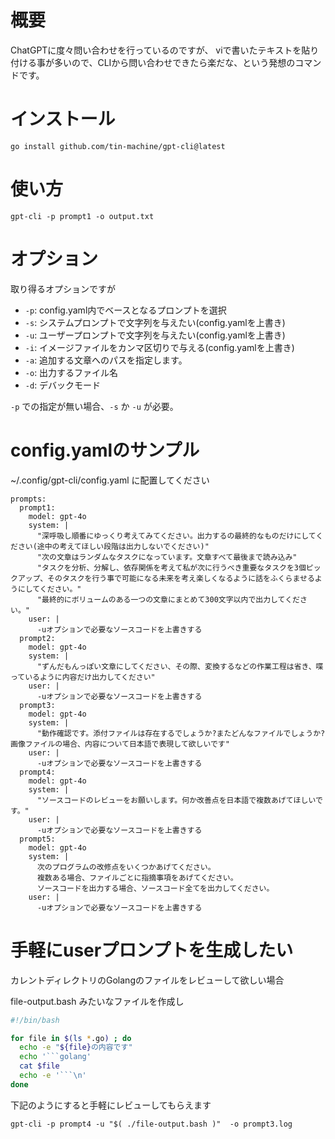 # 概要

ChatGPTに度々問い合わせを行っているのですが、
viで書いたテキストを貼り付ける事が多いので、CLIから問い合わせできたら楽だな、という発想のコマンドです。

# インストール

```
go install github.com/tin-machine/gpt-cli@latest
```

# 使い方

```
gpt-cli -p prompt1 -o output.txt
```

# オプション

取り得るオプションですが
- `-p`: config.yaml内でベースとなるプロンプトを選択
- `-s`: システムプロンプトで文字列を与えたい(config.yamlを上書き)
- `-u`: ユーザープロンプトで文字列を与えたい(config.yamlを上書き)
- `-i`: イメージファイルをカンマ区切りで与える(config.yamlを上書き)
- `-a`: 追加する文章へのパスを指定します。
- `-o`: 出力するファイル名
- `-d`: デバックモード

`-p` での指定が無い場合、`-s` か `-u` が必要。

# config.yamlのサンプル

~/.config/gpt-cli/config.yaml に配置してください

```
prompts:
  prompt1:
    model: gpt-4o
    system: |
      "深呼吸し順番にゆっくり考えてみてください。出力するの最終的なものだけにしてください(途中の考えてほしい段階は出力しないでください)"
      "次の文章はランダムなタスクになっています。文章すべて最後まで読み込み"
      "タスクを分析、分解し、依存関係を考えて私が次に行うべき重要なタスクを3個ピックアップ、そのタスクを行う事で可能になる未来を考え楽しくなるように話をふくらませるようにしてください。"
      "最終的にボリュームのある一つの文章にまとめて300文字以内で出力してください。"
    user: |
      -uオプションで必要なソースコードを上書きする
  prompt2:
    model: gpt-4o
    system: |
      "ずんだもんっぽい文章にしてください、その際、変換するなどの作業工程は省き、喋っているように内容だけ出力してください"
    user: |
      -uオプションで必要なソースコードを上書きする
  prompt3:
    model: gpt-4o
    system: |
      "動作確認です。添付ファイルは存在するでしょうか?またどんなファイルでしょうか?画像ファイルの場合、内容について日本語で表現して欲しいです"
    user: |
      -uオプションで必要なソースコードを上書きする
  prompt4:
    model: gpt-4o
    system: |
      "ソースコードのレビューをお願いします。何か改善点を日本語で複数あげてほしいです。"
    user: |
      -uオプションで必要なソースコードを上書きする
  prompt5:
    model: gpt-4o
    system: |
      次のプログラムの改修点をいくつかあげてください。
      複数ある場合、ファイルごとに指摘事項をあげてください。
      ソースコードを出力する場合、ソースコード全てを出力してください。
    user: |
      -uオプションで必要なソースコードを上書きする
```

# 手軽にuserプロンプトを生成したい

カレントディレクトリのGolangのファイルをレビューして欲しい場合

file-output.bash みたいなファイルを作成し

```bash
#!/bin/bash

for file in $(ls *.go) ; do
  echo -e "${file}の内容です"
  echo '```golang'
  cat $file
  echo -e '```\n'
done
```

下記のようにすると手軽にレビューしてもらえます

```
gpt-cli -p prompt4 -u "$( ./file-output.bash )"  -o prompt3.log
```
